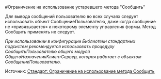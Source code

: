 #Ограничение на использование устаревшего метода "Сообщить"


Для вывода сообщений пользователю во всех случаях следует использовать объект СообщениеПользователю, даже когда сообщение не «привязывается» к некоторому элементу управления формы. Метод Сообщить применять не следует.

*При использовании в конфигурации Библиотеки стандартных подсистем рекомендуется использовать процедуру СообщитьПользователю общего модуля ОбщегоНазначенияКлиентСервер, которая работает с объектом СообщениеПользователю.*

Источник: [Стандарт: Ограничение на использование метода Сообщить](https://its.1c.ru/db/v8std#content:2149184067:hdoc)
